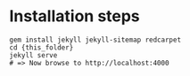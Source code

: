 # Installation steps

```shell
gem install jekyll jekyll-sitemap redcarpet
cd {this_folder}
jekyll serve
# => Now browse to http://localhost:4000
```
